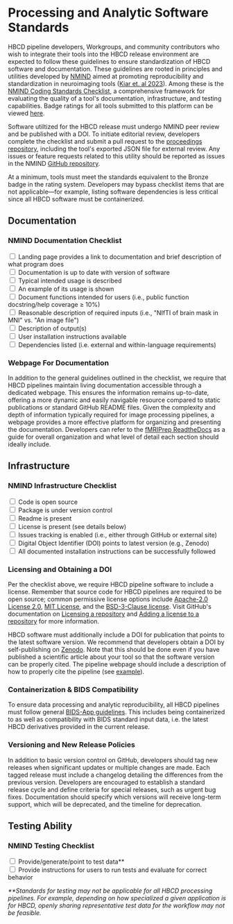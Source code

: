 # Processing and Analytic Software Standards
HBCD pipeline developers, Workgroups, and community contributors who wish to integrate their tools into the HBCD release environment are expected to follow these guidelines to ensure standardization of HBCD software and documentation. These guidelines are rooted in principles and utilities developed by [NMIND](https://www.nmind.org/about) aimed at promoting reproducibility and standardization in neuroimaging tools ([Kiar et. al 2023](https://www.nature.com/articles/s41562-023-01647-0)). Among these is the [NMIND Coding Standards Checklist](https://www.nmind.org/standards-checklist/), a comprehensive framework for evaluating the quality of a tool's documentation, infrastructure, and testing capabilities. Badge ratings for all tools submitted to this platform can be viewed [here](https://www.nmind.org/proceedings/). 

Software utiltized for the HBCD release must undergo NMIND peer review and be published with a DOI. To initiate editorial review, developers complete the checklist and submit a pull request to the [proceedings repository](https://github.com/nmind/proceedings), including the tool's exported JSON file for external review. Any issues or feature requests related to this utility should be reported as issues in the NMIND [GitHub repository](https://github.com/nmind/standards-checklist). 

At a minimum, tools must meet the standards equivalent to the Bronze badge in the rating system. Developers may bypass checklist items that are not applicable—for example, listing software dependencies is less critical since all HBCD software must be containerized.

## Documentation 
### NMIND Documentation Checklist
<input type="checkbox"> Landing page provides a link to documentation and brief description of what program does<br>
<input type="checkbox"> Documentation is up to date with version of software<br>
<input type="checkbox">  Typical intended usage is described<br>
<input type="checkbox">  An example of its usage is shown<br>
<input type="checkbox">  Document functions intended for users (i.e., public function docstring/help coverage ≥ 10%)<br>
<input type="checkbox">  Reasonable description of required inputs (i.e., "NIfTI of brain mask in MNI" vs. "An image file")<br>
<input type="checkbox">  Description of output(s)<br>
<input type="checkbox">  User installation instructions available<br>
<input type="checkbox">  Dependencies listed (i.e. external and within-language requirements)<br>

### Webpage For Documentation
In addition to the general guidelines outlined in the checklist, we require that HBCD pipelines maintain living documentation accessible through a dedicated webpage. This ensures the information remains up-to-date, offering a more dynamic and easily navigable resource compared to static publications or standard GitHub README files. Given the complexity and depth of information typically required for image processing pipelines, a webpage provides a more effective platform for organizing and presenting the documentation. Developers can refer to the [fMRIPrep ReadtheDocs](https://fmriprep.org/en/stable/) as a guide for overall organization and what level of detail each section should ideally include. 

## Infrastructure
### NMIND Infrastructure Checklist
<input type="checkbox"> Code is open source<br>
<input type="checkbox"> Package is under version control<br>
<input type="checkbox"> Readme is present<br>
<input type="checkbox"> License is present (see details below)<br>
<input type="checkbox"> Issues tracking is enabled (i.e., either through GitHub or external site)<br>
<input type="checkbox"> Digital Object Identifier (DOI) points to latest version (e.g., Zenodo)<br>
<input type="checkbox"> All documented installation instructions can be successfully followed<br>

### Licensing and Obtaining a DOI
Per the checklist above, we require HBCD pipeline software to include a license. Remember that source code for HBCD pipelines are required to be open source; common permissive license options include [Apache-2.0 License 2.0](https://github.com/DCAN-Labs/hbcd-docs/community/license/new?branch=main&filename=LICENSE&template=apache-2.0), [MIT License](https://github.com/DCAN-Labs/hbcd-docs/community/license/new?branch=main&filename=LICENSE&template=mit), and the [BSD-3-Clause license](https://github.com/DCAN-Labs/hbcd-docs/community/license/new?branch=main&filename=LICENSE&template=bsd-3-clause). Visit GitHub's documentation on [Licensing a repository](https://docs.github.com/en/repositories/managing-your-repositorys-settings-and-features/customizing-your-repository/licensing-a-repository) and [Adding a license to a repository](https://docs.github.com/en/communities/setting-up-your-project-for-healthy-contributions/adding-a-license-to-a-repository) for more information. 

HBCD software must additionally include a DOI for publication that points to the latest software version. We recommend that developers obtain a DOI by self-publishing on [Zenodo](https://cdnis-brain.readthedocs.io/zenodo/). Note that this should be done even if you have published a scientific article about your tool so that the software version can be properly cited. The pipeline webpage should include a description of how to properly cite the pipeline (see [example](https://fmriprep.org/en/stable/#citation)). 

### Containerization & BIDS Compatibility 
To ensure data processing and analytic reproducibility, all HBCD pipelines must follow general [BIDS-App guidelines](https://bids-apps.neuroimaging.io/). This includes being containerized to as well as compatibility with BIDS standard input data, i.e. the latest HBCD derivatives provided in the current release. 

### Versioning and New Release Policies
In addition to basic version control on GitHub, developers should tag new releases when significant updates or multiple changes are made. Each tagged release must include a changelog detailing the differences from the previous version. Developers are encouraged to establish a standard release cycle and define criteria for special releases, such as urgent bug fixes. Documentation should specify which versions will receive long-term support, which will be deprecated, and the timeline for deprecation.

## Testing Ability

### NMIND Testing Checklist
<input type="checkbox"> Provide/generate/point to test data**<br>
<input type="checkbox"> Provide instructions for users to run tests and evaluate for correct behavior

<i>**Standards for testing may not be applicable for all HBCD processing pipelines. For example, depending on how specialized a given application is for HBCD, openly sharing representative test data for the workflow may not be feasible.</i>
